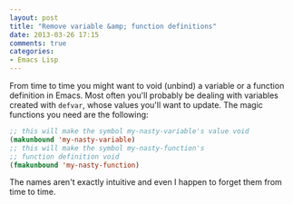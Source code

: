 ```yaml
---
layout: post
title: "Remove variable &amp; function definitions"
date: 2013-03-26 17:15
comments: true
categories:
- Emacs Lisp
---
```


From time to time you might want to void (unbind) a variable or a
function definition in Emacs. Most often you'll probably be dealing
with variables created with `defvar`, whose values you'll want to
update.  The magic functions you need are the following:

``` cl
;; this will make the symbol my-nasty-variable's value void
(makunbound 'my-nasty-variable)
;; this will make the symbol my-nasty-function's
;; function definition void
(fmakunbound 'my-nasty-function)
```

The names aren't exactly intuitive and even I happen to forget them from time to
time.
